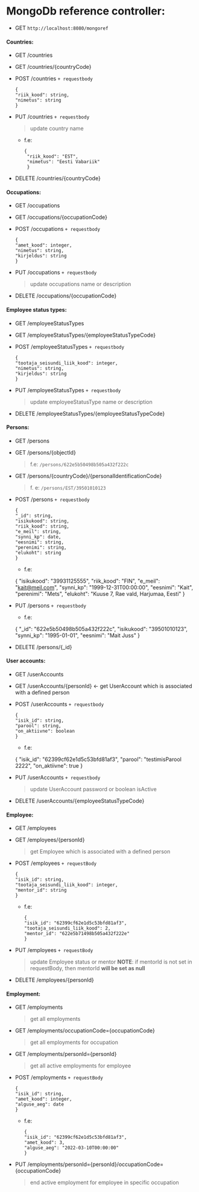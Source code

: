 # MongoDb reference controller:
- GET `http://localhost:8080/mongoref`

#### Countries:
- GET /countries
- GET /countries/{countryCode}
- POST /countries `+ requestbody`

      {
      "riik_kood": string,  
      "nimetus": string
      }

- PUT /countries `+ requestbody`
  > update country name
    - f.e:

          {  
           "riik_kood": "EST", 
           "nimetus": "Eesti Vabariik"
           }

- DELETE /countries/{countryCode}

#### Occupations:
- GET /occupations
- GET /occupations/{occupationCode}
- POST /occupations `+ requestbody`

      {  
      "amet_kood": integer,  
      "nimetus": string,  
      "kirjeldus": string  
      }

- PUT /occupations `+ requestbody`
  > update occupations name or description
- DELETE /occupations/{occupationCode}

#### Employee status types:
- GET /employeeStatusTypes
- GET /employeeStatusTypes/{employeeStatusTypeCode}
- POST /employeeStatusTypes `+ requestbody`

      {  
      "tootaja_seisundi_liik_kood": integer,  
      "nimetus": string,  
      "kirjeldus": string  
      }

- PUT /employeeStatusTypes `+ requestbody`
  > update employeeStatusType name or description
- DELETE /employeeStatusTypes/{employeeStatusTypeCode}

#### Persons:
- GET /persons
- GET /persons/{objectId}
  > f.e: `/persons/622e5b50498b505a432f222c`
- GET /persons/{countryCode}/{personalIdentificationCode}
  > f. e: ``/persons/EST/39501010123``
- POST /persons `+ requestbody`

      {  
      "_id": string,  
      "isikukood": string,  
      "riik_kood": string,  
      "e_meil": string,  
      "synni_kp": date,  
      "eesnimi": string,  
      "perenimi": string,  
      "elukoht": string  
      }
    - f.e:


     { 
     "isikukood": "39931125555", 
     "riik_kood": "FIN",
     "e_meil": "kait@meil.com",
     "synni_kp": "1999-12-31T00:00:00", 
     "eesnimi": "Kait", 
     "perenimi": "Mets", 
     "elukoht": "Kuuse 7, Rae vald, Harjumaa, Eesti" 
     }

- PUT /persons `+ requestbody`
    - f.e:


     { 
     "_id": "622e5b50498b505a432f222c", 
     "isikukood": "39501010123", 
     "synni_kp": "1995-01-01", 
     "eesnimi": "Mait Juss" 
     }

- DELETE /persons/{_id}

#### User accounts:
- GET /userAccounts
- GET /userAccounts/{personId} <- get UserAccount which is associated with a defined person
- POST /userAccounts `+ requestbody`

      {  
      "isik_id": string,  
      "parool": string,  
      "on_aktiivne": boolean  
      }

    - f.e:


    {
    "isik_id": "62399cf62e1d5c53bfd81af3", 
    "parool": "testimisParool 2222", 
    "on_aktiivne": true
    } 

- PUT /userAccounts `+ requestbody`
  > update UserAccount password or boolean isActive
- DELETE /userAccounts/{employeeStatusTypeCode}

#### Employee:
- GET /employees
- GET /employees/{personId}
  > get Employee which is associated with a defined person
- POST /employees `+ requestBody`

      {  
      "isik_id": string, 
      "tootaja_seisundi_liik_kood": integer, 
      "mentor_id": string 
      }
    - f.e:

          {  
          "isik_id": "62399cf62e1d5c53bfd81af3",  
          "tootaja_seisundi_liik_kood": 2,  
          "mentor_id": "622e5b71498b505a432f222e"  
          } 

- PUT /employees `+ requestBody`
  > update Employee status or mentor
  > **NOTE**: if mentorId is not set in requestBody, then mentorId **will be set as null**
- DELETE /employees/{personId}

#### Employment:
- GET /employments
  >get all employments
- GET /employments/occupationCode={occupationCode}
  > get all employments for occupation
- GET /employments/personId={personId}
  > get all active employments for employee
- POST /employments `+ requestBody`

      {  
      "isik_id": string,  
      "amet_kood": integer,  
      "alguse_aeg": date  
      }
    - f.e:

          {  
          "isik_id": "62399cf62e1d5c53bfd81af3", 
          "amet_kood": 3, 
          "alguse_aeg": "2022-03-10T00:00:00" 
          }

- PUT /employments/personId={personId}/occupationCode={occupationCode}
  > end active employment for employee in specific occupation